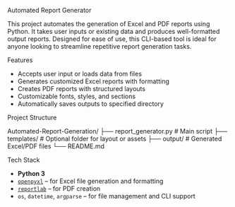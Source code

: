 Automated Report Generator

This project automates the generation of Excel and PDF reports using Python. It takes user inputs or existing data and produces well-formatted output reports. Designed for ease of use, this CLI-based tool is ideal for anyone looking to streamline repetitive report generation tasks.



 Features

-  Accepts user input or loads data from files
-  Generates customized Excel reports with formatting
-  Creates PDF reports with structured layouts
-  Customizable fonts, styles, and sections
-  Automatically saves outputs to specified directory

 Project Structure

Automated-Report-Generation/
├── report_generator.py # Main script
├── templates/ # Optional folder for layout or assets
├── output/ # Generated Excel/PDF files
└── README.md


Tech Stack

- **Python 3**
- [`openpyxl`](https://openpyxl.readthedocs.io/) – for Excel file generation and formatting
- [`reportlab`](https://www.reportlab.com/dev/docs/) – for PDF creation
- `os`, `datetime`, `argparse` – for file management and CLI support
